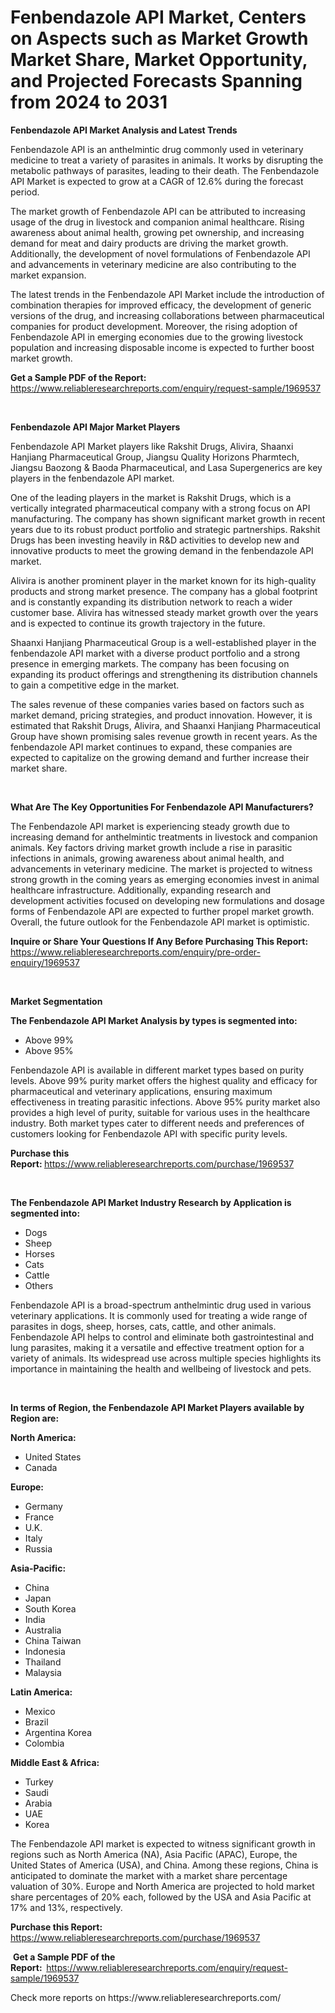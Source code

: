 <p><h1>Fenbendazole API Market, Centers on Aspects such as Market Growth Market Share, Market Opportunity, and Projected Forecasts Spanning from 2024 to 2031</h1></p><p><strong>Fenbendazole API Market Analysis and Latest Trends</strong></p>
<p><p>Fenbendazole API is an anthelmintic drug commonly used in veterinary medicine to treat a variety of parasites in animals. It works by disrupting the metabolic pathways of parasites, leading to their death. The Fenbendazole API Market is expected to grow at a CAGR of 12.6% during the forecast period. </p><p>The market growth of Fenbendazole API can be attributed to increasing usage of the drug in livestock and companion animal healthcare. Rising awareness about animal health, growing pet ownership, and increasing demand for meat and dairy products are driving the market growth. Additionally, the development of novel formulations of Fenbendazole API and advancements in veterinary medicine are also contributing to the market expansion.</p><p>The latest trends in the Fenbendazole API Market include the introduction of combination therapies for improved efficacy, the development of generic versions of the drug, and increasing collaborations between pharmaceutical companies for product development. Moreover, the rising adoption of Fenbendazole API in emerging economies due to the growing livestock population and increasing disposable income is expected to further boost market growth.</p></p>
<p><strong>Get a Sample PDF of the Report:&nbsp;</strong> <a href="https://www.reliableresearchreports.com/enquiry/request-sample/1969537">https://www.reliableresearchreports.com/enquiry/request-sample/1969537</a></p>
<p>&nbsp;</p>
<p><strong>Fenbendazole API Major Market Players</strong></p>
<p><p>Fenbendazole API Market players like Rakshit Drugs, Alivira, Shaanxi Hanjiang Pharmaceutical Group, Jiangsu Quality Horizons Pharmtech, Jiangsu Baozong & Baoda Pharmaceutical, and Lasa Supergenerics are key players in the fenbendazole API market. </p><p>One of the leading players in the market is Rakshit Drugs, which is a vertically integrated pharmaceutical company with a strong focus on API manufacturing. The company has shown significant market growth in recent years due to its robust product portfolio and strategic partnerships. Rakshit Drugs has been investing heavily in R&D activities to develop new and innovative products to meet the growing demand in the fenbendazole API market. </p><p>Alivira is another prominent player in the market known for its high-quality products and strong market presence. The company has a global footprint and is constantly expanding its distribution network to reach a wider customer base. Alivira has witnessed steady market growth over the years and is expected to continue its growth trajectory in the future. </p><p>Shaanxi Hanjiang Pharmaceutical Group is a well-established player in the fenbendazole API market with a diverse product portfolio and a strong presence in emerging markets. The company has been focusing on expanding its product offerings and strengthening its distribution channels to gain a competitive edge in the market. </p><p>The sales revenue of these companies varies based on factors such as market demand, pricing strategies, and product innovation. However, it is estimated that Rakshit Drugs, Alivira, and Shaanxi Hanjiang Pharmaceutical Group have shown promising sales revenue growth in recent years. As the fenbendazole API market continues to expand, these companies are expected to capitalize on the growing demand and further increase their market share.</p></p>
<p>&nbsp;</p>
<p><strong>What Are The Key Opportunities For Fenbendazole API Manufacturers?</strong></p>
<p><p>The Fenbendazole API market is experiencing steady growth due to increasing demand for anthelmintic treatments in livestock and companion animals. Key factors driving market growth include a rise in parasitic infections in animals, growing awareness about animal health, and advancements in veterinary medicine. The market is projected to witness strong growth in the coming years as emerging economies invest in animal healthcare infrastructure. Additionally, expanding research and development activities focused on developing new formulations and dosage forms of Fenbendazole API are expected to further propel market growth. Overall, the future outlook for the Fenbendazole API market is optimistic.</p></p>
<p><strong>Inquire or Share Your Questions If Any Before Purchasing This Report:</strong> <a href="https://www.reliableresearchreports.com/enquiry/pre-order-enquiry/1969537">https://www.reliableresearchreports.com/enquiry/pre-order-enquiry/1969537</a></p>
<p>&nbsp;</p>
<p><strong>Market Segmentation</strong></p>
<p><strong>The Fenbendazole API Market Analysis by types is segmented into:</strong></p>
<p><ul><li>Above 99%</li><li>Above 95%</li></ul></p>
<p><p>Fenbendazole API is available in different market types based on purity levels. Above 99% purity market offers the highest quality and efficacy for pharmaceutical and veterinary applications, ensuring maximum effectiveness in treating parasitic infections. Above 95% purity market also provides a high level of purity, suitable for various uses in the healthcare industry. Both market types cater to different needs and preferences of customers looking for Fenbendazole API with specific purity levels.</p></p>
<p><strong>Purchase this Report:&nbsp;</strong><a href="https://www.reliableresearchreports.com/purchase/1969537">https://www.reliableresearchreports.com/purchase/1969537</a></p>
<p>&nbsp;</p>
<p><strong>The Fenbendazole API Market Industry Research by Application is segmented into:</strong></p>
<p><ul><li>Dogs</li><li>Sheep</li><li>Horses</li><li>Cats</li><li>Cattle</li><li>Others</li></ul></p>
<p><p>Fenbendazole API is a broad-spectrum anthelmintic drug used in various veterinary applications. It is commonly used for treating a wide range of parasites in dogs, sheep, horses, cats, cattle, and other animals. Fenbendazole API helps to control and eliminate both gastrointestinal and lung parasites, making it a versatile and effective treatment option for a variety of animals. Its widespread use across multiple species highlights its importance in maintaining the health and wellbeing of livestock and pets.</p></p>
<p>&nbsp;</p>
<p><strong>In terms of Region, the Fenbendazole API Market Players available by Region are:</strong></p>
<p>
    <p> <strong> North America: </strong>
        <ul>
            <li>United States</li>
            <li>Canada</li>
        </ul>
        </p> 
    <p> <strong> Europe: </strong>
        <ul>
            <li>Germany</li>
            <li>France</li>
            <li>U.K.</li>
            <li>Italy</li>
            <li>Russia</li>
        </ul>
        </p> 
    <p> <strong> Asia-Pacific: </strong>
        <ul>
            <li>China</li>
            <li>Japan</li>
            <li>South Korea</li>
            <li>India</li>
            <li>Australia</li>
            <li>China Taiwan</li>
            <li>Indonesia</li>
            <li>Thailand</li>
            <li>Malaysia</li>
        </ul>
        </p> 
    <p> <strong> Latin America: </strong>
        <ul>
            <li>Mexico</li>
            <li>Brazil</li>
            <li>Argentina Korea</li>
            <li>Colombia</li>
        </ul>
        </p> 
    <p> <strong> Middle East & Africa: </strong>
        <ul>
            <li>Turkey</li>
            <li>Saudi</li>
            <li>Arabia</li>
            <li>UAE</li>
            <li>Korea</li>
        </ul>
    </p>
    </p>
<p><p>The Fenbendazole API market is expected to witness significant growth in regions such as North America (NA), Asia Pacific (APAC), Europe, the United States of America (USA), and China. Among these regions, China is anticipated to dominate the market with a market share percentage valuation of 30%. Europe and North America are projected to hold market share percentages of 20% each, followed by the USA and Asia Pacific at 17% and 13%, respectively.</p></p>
<p><strong>Purchase this Report: </strong><a href="https://www.reliableresearchreports.com/purchase/1969537">https://www.reliableresearchreports.com/purchase/1969537</a></p>
<p>&nbsp;<strong>Get a Sample PDF of the Report:&nbsp;&nbsp;</strong><a href="https://www.reliableresearchreports.com/enquiry/request-sample/1969537">https://www.reliableresearchreports.com/enquiry/request-sample/1969537</a></p>
<p><strong></strong></p>
<p>Check more reports on https://www.reliableresearchreports.com/</p>